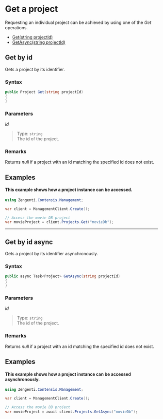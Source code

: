 # Get a project

Requesting an individual project can be achieved by using one of the *Get* operations.

- [Get(string projectId)](#get-by-id)
- [GetAsync(string projectId)](#get-by-id-async)

## Get by id

Gets a project by its identifier.

### Syntax

```cs
public Project Get(string projectId)
{
}
```

### Parameters

*id*
> Type: `string`  
> The id of the project.

### Remarks

Returns *null* if a project with an id matching the specified id does not exist.

## Examples

#### This example shows how a project instance can be accessed.

```cs
using Zengenti.Contensis.Management;

var client = ManagementClient.Create();

// Access the movie DB project
var movieProject = client.Projects.Get("movieDb");
```

---

## Get by id async

Gets a project by its identifier asynchronously.

### Syntax

```cs
public async Task<Project> GetAsync(string projectId)
{
}
```

### Parameters

*id*
> Type: `string`  
> The id of the project.

### Remarks

Returns *null* if a project with an id matching the specified id does not exist.

## Examples

#### This example shows how a project instance can be accessed asynchronously.

```cs
using Zengenti.Contensis.Management;

var client = ManagementClient.Create();

// Access the movie DB project
var movieProject = await client.Projects.GetAsync("movieDb");
```